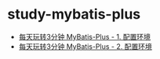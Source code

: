 # study-mybatis-plus
- [每天玩转3分钟 MyBatis-Plus - 1. 配置环境](https://www.cnblogs.com/jackson0714/p/study-mybatis-plus1.html)   
- [每天玩转3分钟 MyBatis-Plus - 2. 配置环境](https://www.cnblogs.com/jackson0714/p/study-mybatis-plus2.html)   

